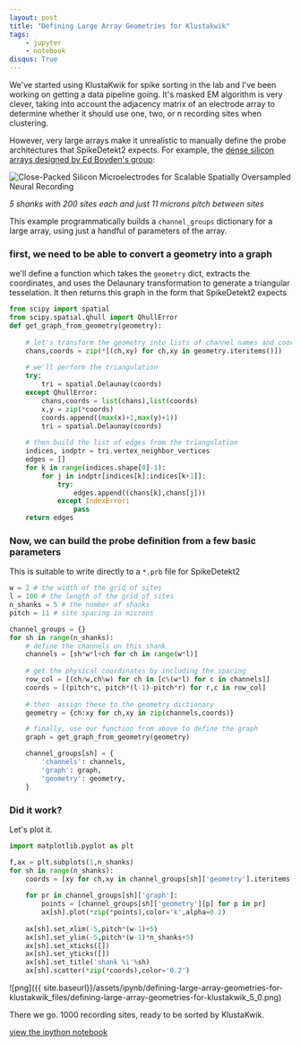 ```yaml
---
layout: post
title: "Defining Large Array Geometries for Klustakwik"
tags:
    - jupyter
    - notebook
disqus: True
---
```

We've started using KlustaKwik for spike sorting in the lab and I've been working on getting a data pipeline going. It's masked EM algorithm is very clever, taking into account the adjacency matrix of an electrode array to determine whether it should use one, two, or n recording sites when clustering.

However, very large arrays make it unrealistic to manually define the probe architectures that SpikeDetekt2 expects. For example, the [dense silicon arrays designed by Ed Boyden's group](http://syntheticneurobiology.org/publications/publicationdetail/234/25):

![Close-Packed Silicon Microelectrodes for Scalable Spatially Oversampled Neural Recording](http://syntheticneurobiology.org/uploads/15.02.scholvin.jpg "Close-Packed Silicon Microelectrodes for Scalable Spatially Oversampled Neural Recording")

*5 shanks with 200 sites each and just 11 microns pitch between sites*

This example programmatically builds a `channel_groups` dictionary for a large array, using just a handful of parameters of the array. 

### first, we need to be able to convert a geometry into a graph

we'll define a function which takes the `geometry` dict, extracts the coordinates, and uses the Delaunary transformation to generate a triangular tesselation. It then returns this graph in the form that SpikeDetekt2 expects


```python
from scipy import spatial
from scipy.spatial.qhull import QhullError
def get_graph_from_geometry(geometry):
    
    # let's transform the geometry into lists of channel names and coordinates
    chans,coords = zip(*[(ch,xy) for ch,xy in geometry.iteritems()])
    
    # we'll perform the triangulation
    try:
        tri = spatial.Delaunay(coords)
    except QhullError:
        chans,coords = list(chans),list(coords)
        x,y = zip(*coords)
        coords.append((max(x)+1,max(y)+1))
        tri = spatial.Delaunay(coords)
    
    # then build the list of edges from the triangulation
    indices, indptr = tri.vertex_neighbor_vertices
    edges = []
    for k in range(indices.shape[0]-1):
        for j in indptr[indices[k]:indices[k+1]]:
            try:
                edges.append((chans[k],chans[j]))
            except IndexError:
                pass
    return edges
```

### Now, we can build the probe definition from a few basic parameters
This is suitable to write directly to a `*.prb` file for SpikeDetekt2


```python
w = 2 # the width of the grid of sites
l = 100 # the length of the grid of sites
n_shanks = 5 # the number of shanks
pitch = 11 # site spacing in microns

channel_groups = {}
for sh in range(n_shanks):
    # define the channels on this shank
    channels = [sh*w*l+ch for ch in range(w*l)]
    
    # get the physical coordinates by including the spacing
    row_col = [(ch/w,ch%w) for ch in [c%(w*l) for c in channels]]
    coords = [(pitch*c, pitch*(l-1)-pitch*r) for r,c in row_col]
    
    # then  assign these to the geometry dictionary
    geometry = {ch:xy for ch,xy in zip(channels,coords)}

    # finally, use our function from above to define the graph
    graph = get_graph_from_geometry(geometry)

    channel_groups[sh] = {
        'channels': channels,
        'graph': graph,
        'geometry': geometry,
    }
```

### Did it work?
Let's plot it.


```python
import matplotlib.pyplot as plt

f,ax = plt.subplots(1,n_shanks)
for sh in range(n_shanks):
    coords = [xy for ch,xy in channel_groups[sh]['geometry'].iteritems()]
    
    for pr in channel_groups[sh]['graph']:
        points = [channel_groups[sh]['geometry'][p] for p in pr]
        ax[sh].plot(*zip(*points),color='k',alpha=0.2)
        
    ax[sh].set_xlim(-5,pitch*(w-1)+5)
    ax[sh].set_ylim(-5,pitch*(w-1)*n_shanks+5)
    ax[sh].set_xticks([])
    ax[sh].set_yticks([])
    ax[sh].set_title('shank %i'%sh)
    ax[sh].scatter(*zip(*coords),color='0.2')
```


![png]({{ site.baseurl}}/assets/ipynb/defining-large-array-geometries-for-klustakwik_files/defining-large-array-geometries-for-klustakwik_5_0.png)


There we go. 1000 recording sites, ready to be sorted by KlustaKwik.

[view the ipython notebook](http://nbviewer.ipython.org/gist/neuromusic/f5386570156590801087)
